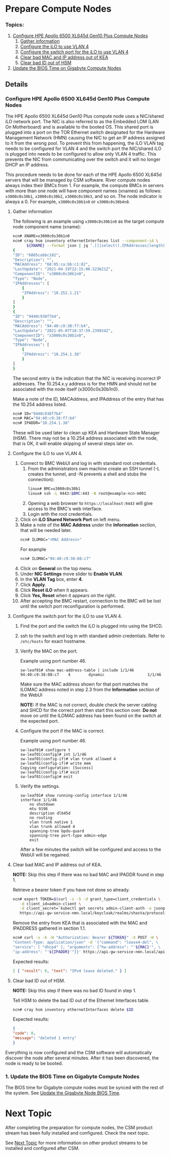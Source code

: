 # Prepare Compute Nodes

### Topics:
   1. [Configure HPE Apollo 6500 XL645d Gen10 Plus Compute Nodes](#configure-hpe-apollo-6500-x645d-gen10-plus-compute-nodes)
      1. [Gather information](#gather_information)
      2. [Configure the iLO to use VLAN 4](#configure_ilo)
      3. [Configure the switch port for the iLO to use VLAN 4](#configure_switch_port)
      4. [Clear bad MAC and IP address out of KEA](#cleanup_kea)
      5. [Clear bad ID out of HSM](#cleanup_hsm)
   2. [Update the BIOS Time on Gigabyte Compute Nodes](#update-the-bios-time-on-gigabyte-compute-nodes)

## Details

<a name="configure-hpe-apollo-6500-x645d-gen10-plus-compute-nodes"></a>

### Configure HPE Apollo 6500 XL645d Gen10 Plus Compute Nodes

The HPE Apollo 6500 XL645d Gen10 Plus compute node uses a NIC/shared iLO network
port. The NIC is also referred to as the Embedded LOM (LAN On Motherboard) and
is available to the booted OS. This shared port is plugged into a port on the
TOR Ethernet switch designated for the Hardware Management Network (HMN) causing
the NIC to get an IP address assigned to it from the wrong pool. To prevent this
from happening, the iLO VLAN tag needs to be configured for VLAN 4 and the
switch port the NIC/shared iLO is plugged into needs to be configured to allow
only VLAN 4 traffic. This prevents the NIC from communicating over the switch
and it will no longer DHCP an IP address.

This procedure needs to be done for each of the HPE Apollo 6500 XL645d servers
that will be managed by CSM software. River compute nodes always index their
BMCs from 1. For example, the compute BMCs in servers with more than one node
will have component names (xnames) as follows: `x3000c0s30b1`, `x3000c0s30b2`, `x3000c0s30b3`, and so
on. The node indicator is always a 0. For example, `x3000c0s30b1n0` or
`x3000c0s30b4n0`.

   <a name="gather_information"></a>

1. Gather information

   The following is an example using `x3000c0s30b1n0` as the target compute node
   component name (xname):

   ```bash
   ncn# XNAME=x3000c0s30b1n0
   ncn# cray hsm inventory ethernetInterfaces list --component-id \
         ${XNAME} --format json | jq '.[]|select((.IPAddresses|length)>0)'
   {
   "ID": "6805cabbc182",
   "Description": "",
   "MACAddress": "68:05:ca:bb:c1:82",
   "LastUpdate": "2021-04-19T22:15:00.523621Z",
   "ComponentID": "x3000c0s30b1n0",
   "Type": "Node",
   "IPAddresses": [
       {
       "IPAddress": "10.252.1.21"
       }
   ]
   }
   {
   "ID": "9440c938f7b4",
   "Description": "",
   "MACAddress": "94:40:c9:38:f7:b4",
   "LastUpdate": "2021-05-07T18:37:59.239924Z",
   "ComponentID": "x3000c0s30b1n0",
   "Type": "Node",
   "IPAddresses": [
       {
       "IPAddress": "10.254.1.38"
       }
   ]
   }
   ```
   The second entry is the indication that the NIC is receiving incorrect IP
   addresses. The 10.254.x.y address is for the HMN and should not be associated
   with the node itself (x3000c0s30b1n0).

   Make a note of the ID, MACAddress, and IPAddress of the entry that has the
   10.254 address listed.
   ```bash
   ncn# ID="9440c938f7b4"
   ncn# MAC="94:40:c9:38:f7:b4"
   ncn# IPADDR="10.254.1.38"
   ```
   These will be used later to clean up KEA and Hardware State Manager (HSM).
   There may not be a 10.254 address associated with the node, that is OK, it
   will enable skipping of several steps later on.

   <a name="configure_ilo"></a>

2. Configure the iLO to use VLAN 4.
   1. Connect to BMC WebUI and log in with standard root credentials.
      1. From the administrators own machine create an SSH tunnel (-L creates
         the tunnel, and -N prevents a shell and stubs the connection):
         ```bash
         linux# BMC=x3000c0s30b1
         linux# ssh -L 9443:$BMC:443 -N root@example-ncn-m001
         ```
      1. Opening a web browser to `https://localhost:9443` will give access to
         the BMC's web interface.
      1. Login with the root credentials.
   2. Click on **iLO Shared Network Port** on left menu.
   2. Make a note of the **MAC Address** under the **Information** section,
        that will be needed later.
        ```bash
        ncn# ILOMAC="<MAC Address>"
        ```
        For example
        ```bash
        ncn# ILOMAC="94:40:c9:38:08:c7"
        ```
   3. Click on **General** on the top menu.
   4. Under **NIC Settings** move slider to **Enable VLAN**.
   5. In the **VLAN Tag** box, enter **4**.
   6. Click **Apply**.
   7. Click **Reset iLO** when it appears.
   8.  Click **Yes, Reset** when it appears on the right.
   9.  After accepting the BMC restart, connection to the BMC will be lost until
   the switch port reconfiguration is performed.

   <a name="configure_switch_port"></a>

2. Configure the switch port for the iLO to use VLAN 4.
   1. Find the port and the switch the iLO is plugged into using the SHCD.
   2. ssh to the switch and log in with standard admin credentials. Refer to
   `/etc/hosts` for exact hostname.
   3. Verify the MAC on the port.

      Example using port number 46.

      ```
      sw-leaf01# show mac-address-table | include 1/1/46
      94:40:c9:38:08:c7    4        dynamic                   1/1/46
      ```

      Make sure the MAC address shown for that port matches the ILOMAC address
      noted in step 2.3 from the **Information** section of the WebUI

      **NOTE:** If the MAC is not correct, double check the server cabling and
      SHCD for the correct port then start this section over. **Do not** move on
      until the ILOMAC address has been found on the switch at the expected
      port.

   4. Configure the port if the MAC is correct.

      Example using port number 46.

      ```
      sw-leaf01# configure t
      sw-leaf01(config)# int 1/1/46
      sw-leaf01(config-if)# vlan trunk allowed 4
      sw-leaf01(config-if)# write mem
      Copying configuration: [Success]
      sw-leaf01(config-if)# exit
      sw-leaf01(config)# exit
      ```
   5. Verify the settings.
      ```
      sw-leaf01# show running-config interface 1/1/46
      interface 1/1/46
          no shutdown
          mtu 9198
          description dl645d
          no routing
          vlan trunk native 1
          vlan trunk allowed 4
          spanning-tree bpdu-guard
          spanning-tree port-type admin-edge
          exit
      ```

      After a few minutes the switch will be configured and access to the
      WebUI will be regained.

   <a name="cleanup_kea"></a>

3. Clear bad MAC and IP address out of KEA.

   **NOTE:** Skip this step if there was no bad MAC and IPADDR found in step 1.

   Retrieve a bearer token if you have not done so already.
   ```bash
   ncn# export TOKEN=$(curl -s -S -d grant_type=client_credentials \
      -d client_id=admin-client \
      -d client_secret=`kubectl get secrets admin-client-auth -o jsonpath='{.data.client-secret}' | base64 -d` \
      https://api-gw-service-nmn.local/keycloak/realms/shasta/protocol/openid-connect/token | jq -r '.access_token')
   ```

   Remove the entry from KEA that is associated with the MAC and IPADDRESS
   gathered in section 1.1.

   ```bash
   ncn# curl -s -k -H "Authorization: Bearer ${TOKEN}" -X POST -H \
   "Content-Type: application/json" -d '{"command": "lease4-del", \
   "service": [ "dhcp4" ], "arguments": {"hw-address": "'${MAC}'", \
   "ip-address": "'${IPADDR}'"}}' https://api-gw-service-nmn.local/apis/dhcp-kea
   ```
   Expected results:
   ```json
   [ { "result": 0, "text": "IPv4 lease deleted." } ]
   ```

   <a name="cleanup_hsm"></a>

4. Clear bad ID out of HSM.

   **NOTE:** Skip this step if there was no bad ID found in step 1.

   Tell HSM to delete the bad ID out of the Ethernet Interfaces table.
   ```bash
   ncn# cray hsm inventory ethernetInterfaces delete $ID
   ```
   Expected results:
   ```json
   {
   "code": 0,
   "message": "deleted 1 entry"
   }
   ```
Everything is now configured and the CSM software will automatically discover
the node after several minutes. After it has been discovered, the node is ready
to be booted.

<a name="update-the-bios-time-on-gigabyte-compute-nodes"></a>
### 1. Update the BIOS Time on Gigabyte Compute Nodes
The BIOS time for Gigabyte compute nodes must be synced with the rest of the system.
See [Update the Gigabyte Node BIOS Time](../operations/node_management/Update_the_Gigabyte_Node_BIOS_Time.md).


<a name="next-topic"></a>

# Next Topic

   After completing the preparation for compute nodes, the CSM product stream
   has been fully installed and configured. Check the next topic.

   See [Next Topic](index.md#next_topic) for more information on other product
   streams to be installed and configured after CSM.
